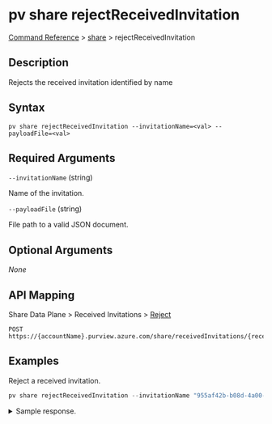 # pv share rejectReceivedInvitation

[Command Reference](../../../README.md#command-reference) > [share](./main.md) >  rejectReceivedInvitation

## Description

Rejects the received invitation identified by name

## Syntax

```
pv share rejectReceivedInvitation --invitationName=<val> --payloadFile=<val>
```

## Required Arguments

`--invitationName` (string)

Name of the invitation.

`--payloadFile` (string)

File path to a valid JSON document.

## Optional Arguments

*None*

## API Mapping

Share Data Plane > Received Invitations > [Reject](https://docs.microsoft.com/en-us/rest/api/purview/sharedataplane/received-invitations/reject)
```
POST https://{accountName}.purview.azure.com/share/receivedInvitations/{receivedInvitationName}:reject
```

## Examples

Reject a received invitation.

```powershell
pv share rejectReceivedInvitation --invitationName "955af42b-b08d-4a00-ba58-aaf31afcd53a" --payloadFile "/path/to/file.json"
```


<details><summary>Sample response.</summary>
<p>

```json
{
    "invitationKind": "User",
    "properties": {
        "targetActiveDirectoryId": "72f988bf-86f1-41af-91ab-2d7cd011db47",
        "targetObjectId": "095354ff-cae8-44ff-8120-22ec5a941b40",
        "targetEmail": "tarifat@microsoft.com"
    }
}
```
</p>
</details>
